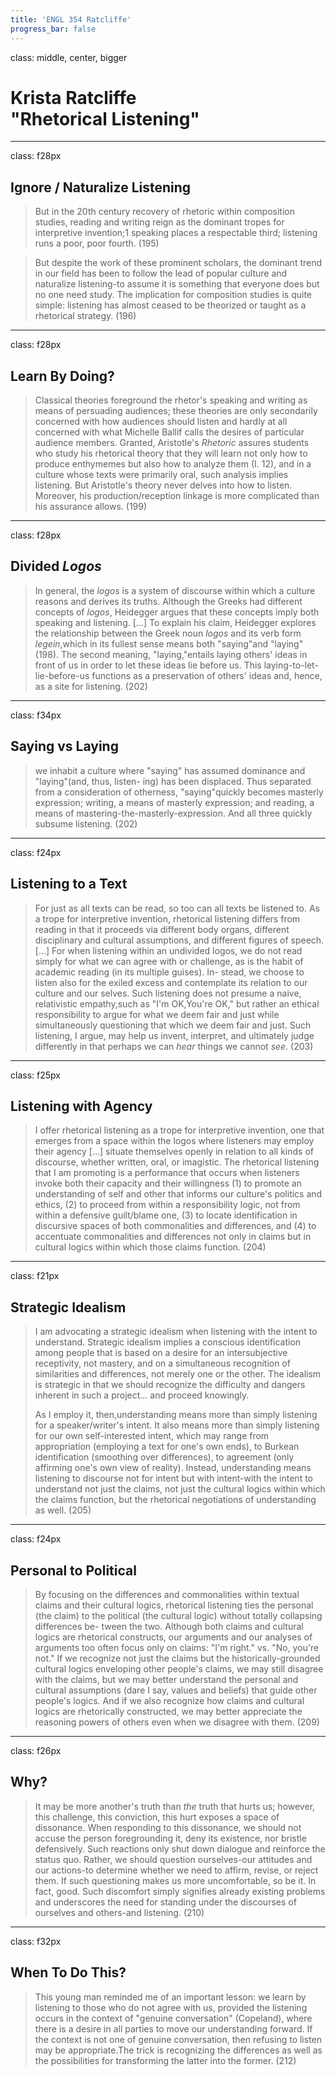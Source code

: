 ```yaml
---
title: 'ENGL 354 Ratcliffe'
progress_bar: false
---
```

class: middle, center, bigger

# Krista Ratcliffe <br> "Rhetorical Listening"
---
class: f28px
## Ignore / Naturalize Listening

> But in the 20th century recovery of rhetoric within composition studies, reading and writing reign as the dominant tropes for interpretive invention;1 speaking places a respectable third; listening runs a poor, poor fourth. (195)

> But despite the work of these prominent scholars, the dominant trend in our field has been to follow the lead of popular culture and naturalize listening-to assume it is something that everyone does but no one need study. The implication for composition studies is quite simple: listening has almost ceased to be theorized or taught as a rhetorical strategy. (196)
---
class: f28px
## Learn By Doing?

> Classical theories foreground the rhetor's speaking and writing as means of persuading audiences; these theories are only secondarily concerned with how audiences should listen and hardly at all concerned with what Michelle Ballif calls the desires of particular audience members. Granted, Aristotle's *Rhetoric* assures students who study his rhetorical theory that they will learn not only how to produce enthymemes but also how to analyze them (I. 12), and in a culture whose texts were primarily oral, such analysis implies listening. But Aristotle's theory never delves into how to listen. Moreover, his production/reception linkage is more complicated than his assurance allows. (199)
---
class: f28px
## Divided *Logos*

> In general, the *logos* is a system of discourse within which a culture reasons and derives its truths. Although the Greeks had different concepts of *logos*, Heidegger argues that these concepts imply both speaking and listening. […] To explain his claim, Heidegger explores the relationship between the Greek noun *logos* and its verb form *legein*,which in its fullest sense means both "saying"and "laying"(198). The second meaning, "laying,"entails laying others' ideas in front of us in order to let these ideas lie before us. This laying-to-let-lie-before-us functions as a preservation of others' ideas and, hence, as a site for listening. (202)
---
class: f34px
## Saying vs Laying

> we inhabit a culture where "saying" has assumed dominance and "laying"(and, thus, listen- ing) has been displaced. Thus separated from a consideration of otherness, "saying"quickly becomes masterly expression; writing, a means of masterly expression; and reading, a means of mastering-the-masterly-expression. And all three quickly subsume listening. (202)

---
class: f24px
## Listening to a Text

> For just as all texts can be read, so too can all texts be listened to. As a trope for interpretive invention, rhetorical listening differs from reading in that it proceeds via different body organs, different disciplinary and cultural assumptions, and different figures of speech. […] For when listening within an undivided logos, we do not read simply for what we can agree with or challenge, as is the habit of academic reading (in its multiple guises). In- stead, we choose to listen also for the exiled excess and contemplate its relation to our culture and our selves. Such listening does not presume a naive, relativistic empathy,such as "I'm OK,You're OK," but rather an ethical responsibility to argue for what we deem fair and just while simultaneously questioning that which we deem fair and just. Such listening, I argue, may help us invent, interpret, and ultimately judge differently in that perhaps we can *hear* things we cannot *see*. (203)
---
class: f25px
## Listening with Agency

> I offer rhetorical listening as a trope for interpretive invention, one that emerges from a space within the logos where listeners may employ their agency […]  situate themselves openly in relation to all kinds of discourse, whether written, oral, or imagistic. The rhetorical listening that I am promoting is a performance that occurs when listeners invoke both their capacity and their willingness (1) to promote an understanding of self and other that informs our culture's politics and ethics, (2) to proceed from within a responsibility logic, not from within a defensive guilt/blame one, (3) to locate identification in discursive spaces of both commonalities and differences, and (4) to accentuate commonalities and differences not only in claims but in cultural logics within which those claims function. (204)
---
class: f21px
## Strategic Idealism

> I am advocating a strategic idealism when listening with the intent to understand. Strategic idealism implies a conscious identification among people that is based on a desire for an intersubjective receptivity, not mastery, and on a simultaneous recognition of similarities and differences, not merely one or the other. The idealism is strategic in that we should recognize the difficulty and dangers inherent in such a project... and proceed knowingly.
> 
> As I employ it, then,understanding means more than simply listening for a speaker/writer's intent. It also means more than simply listening for our own self-interested intent, which may range from appropriation (employing a text for one's own ends), to Burkean identification (smoothing over differences), to agreement (only affirming one's own view of reality). Instead, understanding means listening to discourse not for intent but with intent-with the intent to understand not just the claims, not just the cultural logics within which the claims function, but the rhetorical negotiations of understanding as well. (205)
---
class: f24px
## Personal to Political

> By focusing on the differences and commonalities within textual claims and their cultural logics, rhetorical listening ties the personal (the claim) to the political (the cultural logic) without totally collapsing differences be- tween the two. Although both claims and cultural logics are rhetorical constructs, our arguments and our analyses of arguments too often focus only on claims: "I'm right." vs. "No, you're not." If we recognize not just the claims but the historically-grounded cultural logics enveloping other people's claims, we may still disagree with the claims, but we may better understand the personal and cultural assumptions (dare I say, values and beliefs) that guide other people's logics. And if we also recognize how claims and cultural logics are rhetorically constructed, we may better appreciate the reasoning powers of others even when we disagree with them. (209)
---
class: f26px
## Why?

> It may be more another's truth than *the* truth that hurts us; however, this challenge, this conviction, this hurt exposes a space of dissonance. When responding to this dissonance, we should not accuse the person foregrounding it, deny its existence, nor bristle defensively. Such reactions only shut down dialogue and reinforce the status quo. Rather, we should question ourselves-our attitudes and our actions-to determine whether we need to affirm, revise, or reject them. If such questioning makes us more uncomfortable, so be it. In fact, good. Such discomfort simply signifies already existing problems and underscores the need for standing under the discourses of ourselves and others-and listening. (210)
---
class: f32px
## When To Do This?

> This young man reminded me of an important lesson: we learn by listening to those who do not agree with us, provided the listening occurs in the context of "genuine conversation" (Copeland), where there is a desire in all parties to move our understanding forward. If the context is not one of genuine conversation, then refusing to listen may be appropriate.The trick is recognizing the differences as well as the possibilities for transforming the latter into the former. (212)
